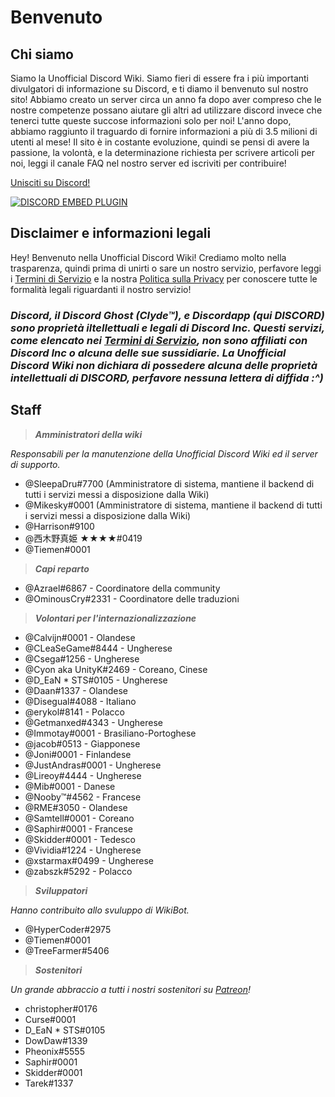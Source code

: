 <!-- TITLE: Home -->
<!-- SUBTITLE: Welcome to The Unofficial Discord Wiki! -->

# Benvenuto
## Chi siamo

Siamo la Unofficial Discord Wiki. Siamo fieri di essere fra i più importanti divulgatori di informazione su Discord, e ti diamo il benvenuto sul nostro sito! Abbiamo creato un server circa un anno fa dopo aver compreso che le nostre competenze possano aiutare gli altri ad utilizzare discord invece che tenerci tutte queste succose informazioni solo per noi! L'anno dopo, abbiamo raggiunto il traguardo di fornire informazioni a più di 3.5 milioni di utenti al mese! Il sito è in costante evoluzione, quindi se pensi di avere la passione, la volontà, e la determinazione richiesta per scrivere articoli per noi, leggi il canale FAQ nel nostro server ed iscriviti per contribuire!

[Unisciti su Discord!](https://discord.gg/ZRJ9Ghh)

<a href="https://discord.gg/ZRJ9Ghh">![DISCORD EMBED PLUGIN](https://discordapp.com/api/guilds/367460196148183040/widget.png?style=banner2)</a>

## Disclaimer e informazioni legali
Hey! Benvenuto nella Unofficial Discord Wiki! Crediamo molto nella trasparenza, quindi prima di unirti o sare un nostro servizio, perfavore leggi i [Termini di Servizio](/terms) e la nostra [Politica sulla Privacy](/privacy) per conoscere tutte le formalità legali riguardanti il nostro servizio!

### ***Discord, il Discord Ghost (Clyde™), e Discordapp (qui DISCORD) sono proprietà iltellettuali e legali di Discord Inc. Questi servizi, come elencato nei [Termini di Servizio](/terms), non sono affiliati con Discord Inc o alcuna delle sue sussidiarie. La Unofficial Discord Wiki non dichiara di possedere alcuna delle proprietà intellettuali di DISCORD, perfavore nessuna lettera di diffida :^)***

## Staff
> ***Amministratori della wiki***

*Responsabili per la manutenzione della Unofficial Discord Wiki ed il server di supporto.*
* @SleepaDru#7700 (Amministratore di sistema, mantiene il backend di tutti i servizi messi a disposizione dalla Wiki)
* @Mikesky#0001 (Amministratore di sistema, mantiene il backend di tutti i servizi messi a disposizione dalla Wiki)
* @Harrison#9100
* @西木野真姫 ★★★★#0419
* @Tiemen#0001

> ***Capi reparto***

* @Azrael#6867 - Coordinatore della community
* @OminousCry#2331 - Coordinatore delle traduzioni

> ***Volontari per l'internazionalizzazione***

* @Calvijn#0001 - Olandese
* @CLeaSeGame#8444 - Ungherese
* @Csega#1256 - Ungherese
* @Cyon aka UnityK#2469 - Coreano, Cinese
* @D_EaN * STS#0105 - Ungherese
* @Daan#1337 - Olandese
* @Disegual#4088 - Italiano
* @erykol#8141 - Polacco
* @Getmanxed#4343 - Ungherese
* @Immotay#0001 - Brasiliano-Portoghese
* @jacob#0513 - Giapponese
* @Joni#0001 - Finlandese
* @JustAndras#0001 - Ungherese
* @Lireoy#4444 - Ungherese
* @Mib#0001 - Danese
* @Nooby™#4562 - Francese
* @RME#3050 - Olandese
* @Samtell#0001 - Coreano
* @Saphir#0001 - Francese
* @Skidder#0001 - Tedesco
* @Vividia#1224 - Ungherese
* @xstarmax#0499 - Ungherese
* @zabszk#5292 - Polacco

> ***Sviluppatori***

*Hanno contribuito allo svuluppo di WikiBot.*
* @HyperCoder#2975
* @Tiemen#0001
* @TreeFarmer#5406

> ***Sostenitori***

*Un grande abbraccio a tutti i nostri sostenitori su [Patreon](https://www.patreon.com/TheDiscordWiki)!*

* christopher#0176
* Curse#0001
* D_EaN * STS#0105
* DowDaw#1339
* Pheonix#5555
* Saphir#0001
* Skidder#0001
* Tarek#1337